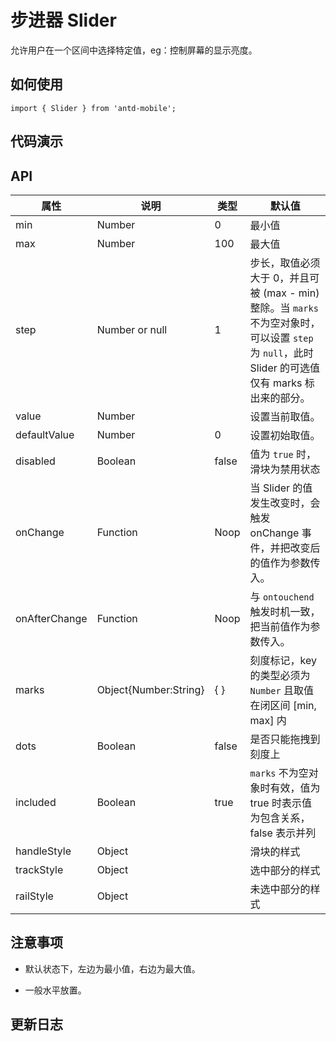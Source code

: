 # 步进器 Slider

允许用户在一个区间中选择特定值，eg：控制屏幕的显示亮度。

## 如何使用

```
import { Slider } from 'antd-mobile';

```

## 代码演示


## API

|属性 | 说明 | 类型 | 默认值
|----|-----|------|------
| min    |  Number     | 0     | 最小值 |
| max    |  Number     | 100    | 最大值 |
| step    |  Number or null     | 1    | 步长，取值必须大于 0，并且可被 (max - min) 整除。当 `marks` 不为空对象时，可以设置 `step` 为 `null`，此时 Slider 的可选值仅有 marks 标出来的部分。 |
| value    |  Number  |     | 设置当前取值。 |
| defaultValue    |  Number   | 0     | 设置初始取值。|
| disabled    |  Boolean     | false    | 值为 `true` 时，滑块为禁用状态 |
| onChange    |  Function     | Noop    | 当 Slider 的值发生改变时，会触发 onChange 事件，并把改变后的值作为参数传入。 |
| onAfterChange    |  Function     | Noop    | 与 `ontouchend` 触发时机一致，把当前值作为参数传入。 |
| marks   |  Object{Number:String}     | { }    | 刻度标记，key 的类型必须为 `Number` 且取值在闭区间 [min, max] 内 |
| dots   |  Boolean     | false    | 是否只能拖拽到刻度上 |
| included  |  Boolean     | true    | `marks` 不为空对象时有效，值为 true 时表示值为包含关系，false 表示并列 |
| handleStyle  |  Object    |    | 滑块的样式  |
| trackStyle  | Object     |    | 选中部分的样式 |
| railStyle  |  Object     |   | 未选中部分的样式 |



## 注意事项

- 默认状态下，左边为最小值，右边为最大值。

- 一般水平放置。

## 更新日志
